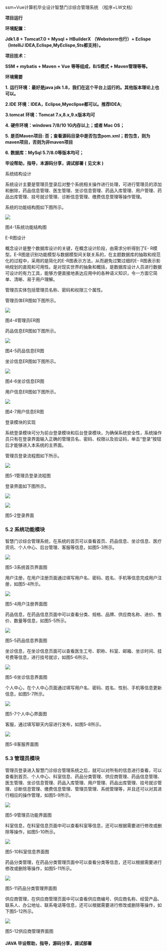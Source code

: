 ssm+Vue计算机毕业设计智慧门诊综合管理系统 （程序+LW文档）

**项目运行**

**环境配置：**

**Jdk1.8 + Tomcat7.0 + Mysql + HBuilderX** **（Webstorm也行）+ Eclispe（IntelliJ
IDEA,Eclispe,MyEclispe,Sts都支持）。**

**项目技术：**

**SSM + mybatis + Maven + Vue** **等等组成，B/S模式 + Maven管理等等。**

**环境需要**

**1.** **运行环境：最好是java jdk 1.8，我们在这个平台上运行的。其他版本理论上也可以。**

**2.IDE** **环境：IDEA，Eclipse,Myeclipse都可以。推荐IDEA;**

**3.tomcat** **环境：Tomcat 7.x,8.x,9.x版本均可**

**4.** **硬件环境：windows 7/8/10 1G内存以上；或者 Mac OS；**

**5.** **是否Maven项目: 否；查看源码目录中是否包含pom.xml；若包含，则为maven项目，否则为非maven项目**

**6.** **数据库：MySql 5.7/8.0等版本均可；**

**毕设帮助，指导，本源码分享，调试部署** **(** **见文末** **)**

系统结构设计

系统设计主要是管理员登录后对整个系统相关操作进行处理，可进行管理员的添加和删除，药品信息管理、医生管理、坐诊信息管理、药品入库管理、用户管理、药品出库管理、挂号就诊管理、诊断信息管理、缴费信息管理等操作管理。

系统的功能结构图如下图所示。

![](./res/59d5307452614152acaeb9b792638bd9.png)

图4-1系统功能结构图

E-R图设计

概念设计是整个数据库设计的关键，在概念设计阶段，由需求分析得到了E-
R模型。E-R图是识别功能模型与数据模型间关联关系的，在主题数据库的抽取和规范化的过程中，采用的是简化的E-R图表示方法，从而避免过繁过细的E-
R图表示影响规划的直观和可用性。是对现实世界的抽象和概括，是数据库设计人员进行数据可设计的有力工具，能够方便直接地表达应用中的各种语义知识，令一方面它简单、清晰、易于用户理解。

管理员实体包括管理员名称、密码和权限三个属性。

管理员体ER图如下图所示。

![](./res/fef765e0e34a4c838ac9e6a745b2bf6b.png)

图4-4管理员ER图

药品信息ER图如下图所示。

![](./res/29572fb249d74dd3931c7c31f375556e.png)

图4-5药品信息ER图

坐诊信息ER图如下图所示。

![](./res/2caafebb5e9f4f05b5d41e0870d6f7ef.png)

图4-6坐诊信息ER图

用户信息ER图如下图所示。

![](./res/d33b70b764ce4d3e879575db986ba986.png)

图4-7用户信息ER图

登录模块的实现

系统登录模块可分为前台登录模块和后台登录模块，为确保系统安全性，系统操作员只有在登录界面输入正确的管理员名、密码、权限以及验证码，单击“登录”按钮后才能够进入本系统的主界面。

管理员登录流程图如下所示。

![](./res/ff0c598ef68f4f8a912431a955b94248.png)

图5-1管理员登录流程图

登录界面如下图所示。

![](./res/952e885f77124599812a513b267f7227.png)

![](./res/485555e360c44857954ba08f3d6072ff.png)

图5-2登录界面

### 5.2 系统功能模块

智慧门诊综合管理系统，在系统的首页可以查看首页、药品信息、坐诊信息、医疗资讯、个人中心、后台管理、客服等信息，如图5-3所示。

![](./res/b47651ebcfa04548bf905c322904c227.png)

图5-3系统首页界面图

用户注册，在用户注册页面通过填写用户名、密码、姓名、手机等信息完成用户注册，如图5-4所示。

![](./res/a987338702564d2f939689ad4ff77846.png)

图5-4用户注册界面图

药品信息，在药品信息页面中可以查看分类、规格、品牌、供应商名称、进价、售价、数量等信息，如图5-5所示。

![](./res/ad06a4f974b04c7abcc8a471ddd9b3c6.png)

图5-5药品信息界面图

坐诊信息，在坐诊信息页面可以查看医生工号、职称、科室、邮箱、坐诊时间、挂号费等信息，进行挂号就诊，如图5-6所示。

![](./res/e16b9da4a83d4a9fbb14c65733b48290.png)

图5-6坐诊信息界面图

个人中心，在个人中心页面通过填写用户名、密码、姓名、性别、手机等信息更新信息，如图5-7所示。

![](./res/439242b7e88f4848a88887f71f480fe2.png)

图5-7个人中心界面图

客服，通过填写聊天内容进行发布，如图5-8所示。

![](./res/a091d25e27c34ddb9d7b27fee3b511b2.png)

图5-8客服界面图

### 5.3 管理员模块

管理员登录进入智慧门诊综合管理系统之后，就可以对所有的信息进行查看，可以查看到首页、个人中心、科室信息、药品分类管理、供应商管理、药品信息管理、医生管理、坐诊信息管理、药品入库管理、用户管理、药品出库管理、挂号就诊管理、诊断信息管理、缴费信息管理、管理员管理、系统管理等，并且还可以对其进行相应的操作管理，如图5-9所示。

![](./res/72eacfd02fc04dccb5c53092d7b16b15.png)

图5-9管理员功能界面图

科室信息，在科室信息页面中可以查看科室等信息，还可以根据需要进行修改或删除等操作，如图5-10所示。

![](./res/46146bd663694edaa05f274816a7644f.png)

图5-10科室信息界面图

药品分类管理，在药品分类管理页面中可以查看分类等信息，还可以根据需要进行修改或删除等操作，如图5-11所示。

![](./res/4f2d53e11c7847fe936ec519dba208df.png)

图5-11药品分类管理界面图

供应商管理，在供应商管理页面中可以查看供应商编号、供应商名称、经营产品、联系人、办公地址、联系电话等信息，还可以根据需要进行修改或删除等操作，如下图5-12所示。

![](./res/3c272eb1dd824883800ab0707bd30fbb.png)

图5-12供应商管理界面图

#### **JAVA** **毕设帮助，指导，源码分享，调试部署**

